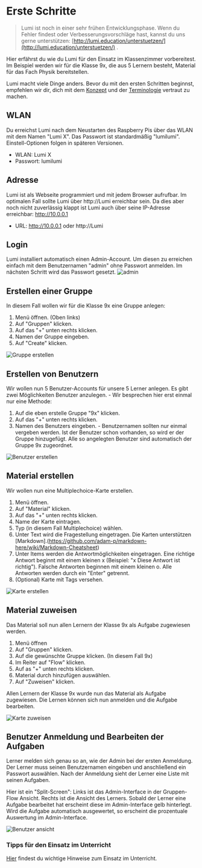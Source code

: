 # Erste Schritte

> Lumi ist noch in einer sehr frühen Entwicklungsphase. Wenn du Fehler findest oder Verbesserungsvorschläge hast, kannst du uns gerne unterstützen: [http://lumi.education/unterstuetzen/](http://lumi.education/unterstuetzen/) .

Hier erfährst du wie du Lumi für den Einsatz im Klassenzimmer vorbereitest. Im Beispiel werden wir für die Klasse 9x, die aus 5 Lernern besteht, Material für das Fach Physik bereitstellen.

Lumi macht viele Dinge anders. Bevor du mit den ersten Schritten beginnst, empfehlen wir dir, dich mit dem [Konzept](/lumi/CONECPT.md) und der [Terminologie](/lumi/TERMINOLOGY.md) vertraut zu machen.

## WLAN

Du erreichst Lumi nach dem Neustarten des Raspberry Pis über das WLAN mit dem Namen "Lumi X". Das Passwort ist standardmäßig "lumilumi". Einstell-Optionen folgen in späteren Versionen.

-   WLAN: Lumi X
-   Passwort: lumilumi

## Adresse

Lumi ist als Webseite programmiert und mit jedem Browser aufrufbar. Im optimalen Fall sollte Lumi über http://Lumi erreichbar sein. Da dies aber noch nicht zuverlässig klappt ist Lumi auch über seine IP-Adresse erreichbar: http://10.0.0.1

-   URL: http://10.0.0.1 oder http://Lumi

## Login

Lumi installiert automatisch einen Admin-Account. Um diesen zu erreichen einfach mit dem Benutzernamen "admin" ohne Passwort anmelden. Im nächsten Schritt wird das Passwort gesetzt.
![admin](img/lumi_setup.gif)

## Erstellen einer Gruppe

In diesem Fall wollen wir für die Klasse 9x eine Gruppe anlegen:

1. Menü öffnen. (Oben links)
2. Auf "Gruppen" klicken.
3. Auf das "+" unten rechts klicken.
4. Namen der Gruppe eingeben.
5. Auf "Create" klicken.

![Gruppe erstellen](img/create_group.gif)

## Erstellen von Benutzern

Wir wollen nun 5 Benutzer-Accounts für unsere 5 Lerner anlegen. Es gibt zwei Möglichkeiten Benutzer anzulegen. - Wir besprechen hier erst einmal nur eine Methode:

1. Auf die eben erstelle Gruppe "9x" klicken.
2. Auf das "+" unten rechts klicken.
3. Namen des Benutzers eingeben. - Benutzernamen sollten nur einmal vergeben werden. Ist der Benutzer schon vorhanden, so wird er der Gruppe hinzugefügt. Alle so angelegten Benutzer sind automatisch der Gruppe 9x zugeordnet.

![Benutzer erstellen](img/create_group_user.gif)

## Material erstellen

Wir wollen nun eine Multiplechoice-Karte erstellen.

1. Menü öffnen.
2. Auf "Material" klicken.
3. Auf das "+" unten rechts klicken.
4. Name der Karte eintragen.
5. Typ (in diesem Fall Multiplechoice) wählen.
6. Unter Text wird die Fragestellung eingetragen. Die Karten unterstützen [Markdown].(https://github.com/adam-p/markdown-here/wiki/Markdown-Cheatsheet)
7. Unter Items werden die Antwortmöglichkeiten eingetragen. Eine richtige Antwort beginnt mit einem kleinen x (Beispiel: "x Diese Antwort ist richtig"). Falsche Antworten beginnen mit einem kleinen o. Alle Antworten werden durch ein "Enter" getrennt.
8. (Optional) Karte mit Tags versehen.

![Karte erstellen](img/create_card2.gif)

## Material zuweisen

Das Material soll nun allen Lernern der Klasse 9x als Aufgabe zugewiesen werden.

1. Menü öffnen
2. Auf "Gruppen" klicken.
3. Auf die gewünschte Gruppe klicken. (In diesem Fall 9x)
4. Im Reiter auf "Flow" klicken.
5. Auf as "+" unten rechts klicken.
6. Material durch hinzufügen auswählen.
7. Auf "Zuweisen" klicken.

Allen Lernern der Klasse 9x wurde nun das Material als Aufgabe zugewiesen.
Die Lernen können sich nun anmelden und die Aufgabe bearbeiten.

![Karte zuweisen](img/assign_card.gif)

## Benutzer Anmeldung und Bearbeiten der Aufgaben

Lerner melden sich genau so an, wie der Admin bei der ersten Anmeldung. Der Lerner muss seinen Benutzernamen eingeben und anschließend ein Passwort auswählen.
Nach der Anmeldung sieht der Lerner eine Liste mit seinen Aufgaben.

Hier ist ein "Split-Screen": Links ist das Admin-Interface in der Gruppen-Flow Ansicht. Rechts ist die Ansicht des Lerners. Sobald der Lerner eine Aufgabe bearbeitet hat erscheint diese im Admin-Interface gelb hinterlegt. Wird die Aufgabe automatisch ausgewertet, so erscheint die prozentuale Auswertung im Admin-Interface.

![Benutzer ansicht](img/user_login.gif)

### Tipps für den Einsatz im Unterricht

[Hier](tipps) findest du wichtige Hinweise zum Einsatz im Unterricht.
